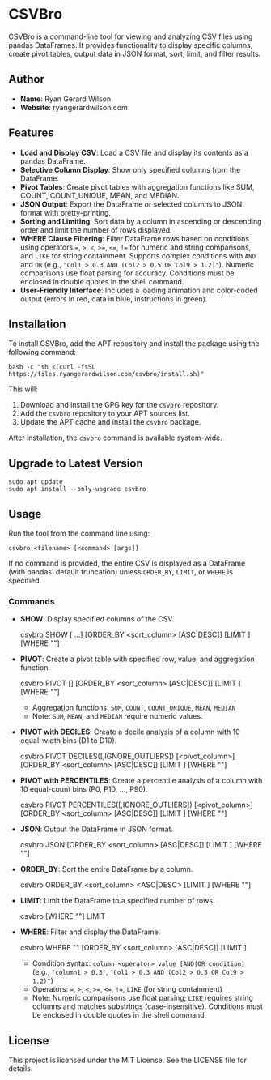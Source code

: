 # CSVBro

CSVBro is a command-line tool for viewing and analyzing CSV files using pandas DataFrames. It provides functionality to display specific columns, create pivot tables, output data in JSON format, sort, limit, and filter results.

## Author

- **Name**: Ryan Gerard Wilson
- **Website**: ryangerardwilson.com

## Features

- **Load and Display CSV**: Load a CSV file and display its contents as a pandas DataFrame.
- **Selective Column Display**: Show only specified columns from the DataFrame.
- **Pivot Tables**: Create pivot tables with aggregation functions like SUM, COUNT, COUNT_UNIQUE, MEAN, and MEDIAN.
- **JSON Output**: Export the DataFrame or selected columns to JSON format with pretty-printing.
- **Sorting and Limiting**: Sort data by a column in ascending or descending order and limit the number of rows displayed.
- **WHERE Clause Filtering**: Filter DataFrame rows based on conditions using operators `=`, `>`, `<`, `>=`, `<=`, `!=` for numeric and string comparisons, and `LIKE` for string containment. Supports complex conditions with `AND` and `OR` (e.g., `"Col1 > 0.3 AND (Col2 > 0.5 OR Col9 > 1.2)"`). Numeric comparisons use float parsing for accuracy. Conditions must be enclosed in double quotes in the shell command.
- **User-Friendly Interface**: Includes a loading animation and color-coded output (errors in red, data in blue, instructions in green).

## Installation

To install CSVBro, add the APT repository and install the package using the following command:

    bash -c "sh <(curl -fsSL https://files.ryangerardwilson.com/csvbro/install.sh)"

This will:
1. Download and install the GPG key for the `csvbro` repository.
2. Add the `csvbro` repository to your APT sources list.
3. Update the APT cache and install the `csvbro` package.

After installation, the `csvbro` command is available system-wide.

## Upgrade to Latest Version

    sudo apt update 
    sudo apt install --only-upgrade csvbro

## Usage

Run the tool from the command line using:

    csvbro <filename> [<command> [args]]

If no command is provided, the entire CSV is displayed as a DataFrame (with pandas' default truncation) unless `ORDER_BY`, `LIMIT`, or `WHERE` is specified.

### Commands

- **SHOW**: Display specified columns of the CSV.

    csvbro <filename> SHOW <column1> [<column2> ...] [ORDER_BY <sort_column> [ASC|DESC]] [LIMIT <n>] [WHERE "<condition>"]

- **PIVOT**: Create a pivot table with specified row, value, and aggregation function.

    csvbro <filename> PIVOT <row> [<column>] <value> <AGGFUNC> [ORDER_BY <sort_column> [ASC|DESC]] [LIMIT <n>] [WHERE "<condition>"]

  - Aggregation functions: `SUM`, `COUNT`, `COUNT_UNIQUE`, `MEAN`, `MEDIAN`
  - Note: `SUM`, `MEAN`, and `MEDIAN` require numeric values.

- **PIVOT with DECILES**: Create a decile analysis of a column with 10 equal-width bins (D1 to D10).

    csvbro <filename> PIVOT DECILES(<column>[,IGNORE_OUTLIERS]) [<pivot_column>] <value> <AGGFUNC> [ORDER_BY <sort_column> [ASC|DESC]] [LIMIT <n>] [WHERE "<condition>"]

- **PIVOT with PERCENTILES**: Create a percentile analysis of a column with 10 equal-count bins (P0, P10, ..., P90).

    csvbro <filename> PIVOT PERCENTILES(<column>[,IGNORE_OUTLIERS]) [<pivot_column>] <value> <AGGFUNC> [ORDER_BY <sort_column> [ASC|DESC]] [LIMIT <n>] [WHERE "<condition>"]

- **JSON**: Output the DataFrame in JSON format.

    csvbro <filename> JSON [ORDER_BY <sort_column> [ASC|DESC]] [LIMIT <n>] [WHERE "<condition>"]

- **ORDER_BY**: Sort the entire DataFrame by a column.

    csvbro <filename> ORDER_BY <sort_column> <ASC|DESC> [LIMIT <n>] [WHERE "<condition>"]

- **LIMIT**: Limit the DataFrame to a specified number of rows.

    csvbro <filename> [WHERE "<condition>"] LIMIT <n>

- **WHERE**: Filter and display the DataFrame.

    csvbro <filename> WHERE "<condition>" [ORDER_BY <sort_column> [ASC|DESC]] [LIMIT <n>]

  - Condition syntax: `column <operator> value [AND|OR condition]` (e.g., `"column1 > 0.3"`, `"Col1 > 0.3 AND (Col2 > 0.5 OR Col9 > 1.2)"`)
  - Operators: `=`, `>`, `<`, `>=`, `<=`, `!=`, `LIKE` (for string containment)
  - Note: Numeric comparisons use float parsing; `LIKE` requires string columns and matches substrings (case-insensitive). Conditions must be enclosed in double quotes in the shell command.

## License

This project is licensed under the MIT License. See the LICENSE file for details.
